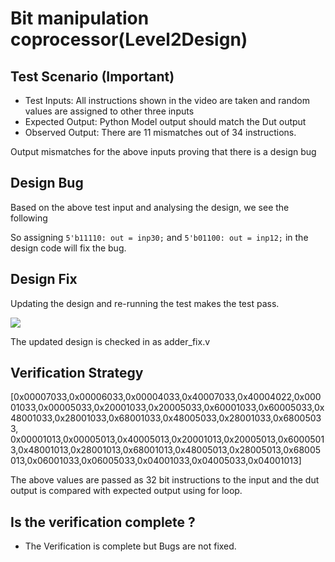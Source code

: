 # Bit manipulation coprocessor(Level2Design)

## Test Scenario **(Important)**
- Test Inputs: All instructions shown in the video are taken and random values are assigned to other three inputs  
- Expected Output: Python Model output should match the Dut output
- Observed Output: There are 11 mismatches out of 34 instructions.

Output mismatches for the above inputs proving that there is a design bug

## Design Bug
Based on the above test input and analysing the design, we see the following



So assigning ``5'b11110: out = inp30;`` and ``5'b01100: out = inp12;`` in the design code will fix the bug.

## Design Fix
Updating the design and re-running the test makes the test pass.

![](https://i.imgur.com/5XbL1ZH.png)

The updated design is checked in as adder_fix.v

## Verification Strategy
[0x00007033,0x00006033,0x00004033,0x40007033,0x40004022,0x00001033,0x00005033,0x20001033,0x20005033,0x60001033,0x60005033,0x48001033,0x28001033,0x68001033,0x48005033,0x28001033,0x68005033,
    0x00001013,0x00005013,0x40005013,0x20001013,0x20005013,0x60005013,0x48001013,0x28001013,0x68001013,0x48005013,0x28005013,0x68005013,0x06001033,0x06005033,0x04001033,0x04005033,0x04001013]

The above values are passed as 32 bit instructions to the input and the dut output is compared with expected output using for loop.  
## Is the verification complete ?
- The Verification is complete but Bugs are not fixed.
